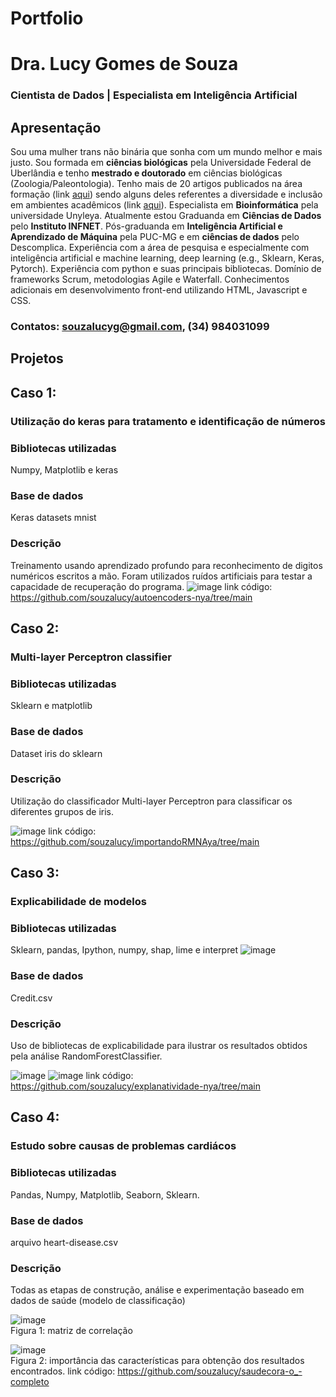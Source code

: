 # Portfolio
# Dra. Lucy Gomes de Souza
### Cientista de Dados | Especialista em Inteligência Artificial

## Apresentação

Sou uma mulher trans não binária que sonha com um mundo melhor e mais justo. Sou formada em **ciências biológicas** pela Universidade Federal de Uberlândia e tenho **mestrado e doutorado** em ciências biológicas (Zoologia/Paleontologia). Tenho mais de 20 artigos publicados na área formação (link [aqui](https://drive.google.com/drive/folders/1CfPFaUpHO_4ErGDjUGNTMiSYs2J7-fwq?usp=drive_link)) sendo alguns deles referentes a diversidade e inclusão em ambientes acadêmicos (link [aqui](https://drive.google.com/drive/folders/11Q2HYoz-rivWxeK3xw6aHjxxygkNUIjX?usp=drive_link)). Especialista em **Bioinformática** pela universidade Unyleya. Atualmente estou Graduanda em **Ciências de Dados** pelo **Instituto INFNET**. Pós-graduanda em **Inteligência Artificial e Aprendizado de Máquina** pela PUC-MG e em **ciências de dados** pelo Descomplica. Experiência com a área de pesquisa e especialmente com inteligência artificial e machine learning, deep learning (e.g., Sklearn, Keras, Pytorch). Experiência com python e suas principais bibliotecas. Domínio de frameworks Scrum, metodologias Agile e Waterfall. Conhecimentos adicionais em desenvolvimento front-end utilizando HTML, Javascript e CSS.

### Contatos: souzalucyg@gmail.com, (34) 984031099

## Projetos

## Caso 1:
### Utilização do keras para tratamento e identificação de números

### Bibliotecas utilizadas
Numpy, Matplotlib e keras

### Base de dados
Keras datasets mnist

### Descrição
Treinamento usando aprendizado profundo para reconhecimento de digitos numéricos escritos a mão. Foram utilizados ruídos artificiais para testar a capacidade de recuperação do programa.
![image](https://github.com/souzalucy/autoencoders-nya/assets/59371771/5e6b67dd-f37c-4b87-b23e-aa8cd44201aa)
link código: https://github.com/souzalucy/autoencoders-nya/tree/main

## Caso 2:
### Multi-layer Perceptron classifier

### Bibliotecas utilizadas
Sklearn e matplotlib

### Base de dados
Dataset iris do sklearn

### Descrição
Utilização do classificador Multi-layer Perceptron para classificar os diferentes grupos de iris. 

![image](https://github.com/souzalucy/importandoRMNAya/assets/59371771/4bcdbac8-37e5-4be4-9102-f7d5a57b1ad3)
link código: https://github.com/souzalucy/importandoRMNAya/tree/main
## Caso 3:
### Explicabilidade de modelos 

### Bibliotecas utilizadas
Sklearn, pandas, Ipython, numpy, shap, lime e interpret
![image](https://github.com/souzalucy/explanatividade-nya/assets/59371771/b8cbfbc9-9193-451a-b726-bebd218bc62a)


### Base de dados
Credit.csv

### Descrição
Uso de bibliotecas de explicabilidade para ilustrar os resultados obtidos pela análise RandomForestClassifier.

![image](https://github.com/souzalucy/explanatividade-nya/assets/59371771/4584b2a1-a649-4a6a-8744-fbdfa454a33a)
![image](https://github.com/souzalucy/explanatividade-nya/assets/59371771/bb46d16b-aaeb-4e2b-9590-2372f2cb6710)
link código: https://github.com/souzalucy/explanatividade-nya/tree/main
## Caso 4: 
### Estudo sobre causas de problemas cardiácos
### Bibliotecas utilizadas
Pandas, Numpy, Matplotlib, Seaborn, Sklearn.

### Base de dados
arquivo heart-disease.csv

### Descrição
Todas as etapas de construção, análise e experimentação baseado em dados de saúde (modelo de classificação)

![image](https://github.com/souzalucy/saudecora-o_-completo/assets/59371771/b8145eed-aaab-46fb-9ecb-c44a97a9138c)
<br/>
Figura 1: matriz de correlação

![image](https://github.com/souzalucy/saudecora-o_-completo/assets/59371771/bf4ad470-bfb4-4a04-af28-02c3d5f1a509)
<br/>
Figura 2: importância das características para obtenção dos resultados encontrados.
link código: https://github.com/souzalucy/saudecora-o_-completo
